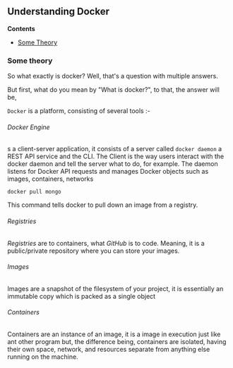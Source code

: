 ## Understanding Docker 



**Contents** 

* [Some Theory](#some-theory)



### Some theory

So what exactly is docker? Well, that's a question with multiple answers. 

But first, what do you mean by "What is docker?", to that, the answer will be, 

`Docker`  is a platform, consisting of several tools :- 

###### Docker Engine 

s a client-server application, it consists of a server called `docker daemon`  a REST API service and the CLI. The Client is the way users interact with the docker daemon and tell the server what to do, for example. The daemon listens for Docker API requests and manages Docker objects such as images, containers, networks

```pseudocode
docker pull mongo 
```

This command tells docker to pull down an image from a registry. 

###### Registries 

*Registries* are to containers, what *GitHub* is to code. Meaning, it is a public/private repository where you can store your images. 

###### Images

Images are a snapshot of the filesystem of your project, it is essentially an immutable copy which is packed as a single object 

###### Containers

Containers are an instance of an image, it is a image in execution just like ant other program but, the difference being, containers are isolated, having their own space, network, and resources separate from anything else running on the machine. 



